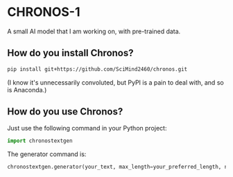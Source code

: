 # CHRONOS-1
A small AI model that I am working on, with pre-trained data.


## How do you install Chronos?
```bash
pip install git+https://github.com/SciMind2460/chronos.git
```

(I know it's unnecessarily convoluted, but PyPI is a pain to deal with, and so is Anaconda.)


## How do you use Chronos?
Just use the following command in your Python project:
```python
import chronostextgen
```
The generator command is:
```python
chronostextgen.generator(your_text, max_length=your_preferred_length, num_return_sequences=1)
```
